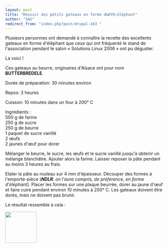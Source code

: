 ```yaml
---
layout: post
title: "Réussir des petits gateaux en forme d&#39;éléphant"
author: "SAS"
redirect_from: "index.php?post/drupal-163 "
---
```



<p></p>

<!--more-->


<p>

Plusieurs personnes ont demandé à connaître la recette des excellents gateaux en forme d'éléphant que ceux qui ont fréquenté le stand de l'association pendant le salon «&nbsp;Solutions Linux 2006&nbsp;» ont pu déguster.<br />

La voici !

</p>

<p>

Ces gateaux au beurre, originaires d'Alsace ont pour nom <strong>BUTTERBREDELE</strong>.

</p>

<p>

Durée de préparation: 30 minutes environ<br />

Repos: 3 heures<br />

Cuisson: 10 minutes dans un four à 200° C</p>

<p>

Ingrédients : <br />500 g de farine<br /> 250 g de sucre<br /> 250 g de beurre<br /> 1 paquet de sucre vanillé<br /> 2 œufs<br /> 2 jaunes d'œuf pour dorer

</p>

<p>

Mélanger le beurre, le sucre, les œufs et le sucre vanillé jusqu'à obtenir un mélange blanchâtre. Ajouter alors la farine. Laisser reposer la pâte pendant au moins 3 heures au frais.

</p>

<p>

Etaler la pâte au rouleau sur 4 mm d'épaisseur. Découper des formes à l'emporte-pièce (<em><strong>NDLR</strong>: on l'aura compris, de préférence, en forme d'éléphant</em>). Placer les formes sur une plaque beurrée, dorer au jaune d'œuf et faire cuire pendant environ 10 minutes à 200° C. Les gateaux doivent être dorés, mais ne doivent pas brunir.

</p>

<p>

Le résultat ressemble à cela&nbsp;:

<a href="http://www.traduc.org/%7Egleu/sl2006/pages/p1030548.jpg.jpg.html" target="_blank"><img src="http://www.traduc.org/%7Egleu/sl2006/thumbs/p1030548.jpg.jpg" width="100" /></a>

</p>